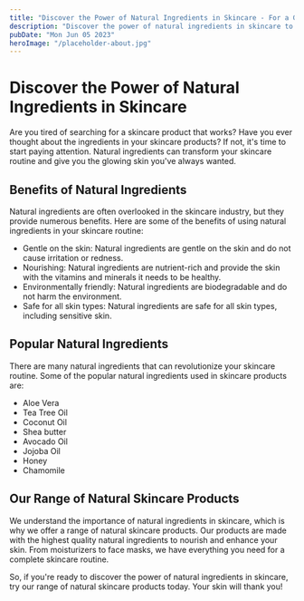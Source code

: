 ```yaml
---
title: "Discover the Power of Natural Ingredients in Skincare - For a Glowing Skin | Natural Skincare Products"
description: "Discover the power of natural ingredients in skincare to get a glowing skin. Explore our range of natural skincare products"
pubDate: "Mon Jun 05 2023"
heroImage: "/placeholder-about.jpg"
---
```


# Discover the Power of Natural Ingredients in Skincare

Are you tired of searching for a skincare product that works? Have you ever thought about the ingredients in your skincare products? If not, it&#39;s time to start paying attention. Natural ingredients can transform your skincare routine and give you the glowing skin you&#39;ve always wanted.

## Benefits of Natural Ingredients

Natural ingredients are often overlooked in the skincare industry, but they provide numerous benefits. Here are some of the benefits of using natural ingredients in your skincare routine:

- Gentle on the skin: Natural ingredients are gentle on the skin and do not cause irritation or redness.
- Nourishing: Natural ingredients are nutrient-rich and provide the skin with the vitamins and minerals it needs to be healthy.
- Environmentally friendly: Natural ingredients are biodegradable and do not harm the environment.
- Safe for all skin types: Natural ingredients are safe for all skin types, including sensitive skin.

## Popular Natural Ingredients

There are many natural ingredients that can revolutionize your skincare routine. Some of the popular natural ingredients used in skincare products are:

- Aloe Vera
- Tea Tree Oil
- Coconut Oil
- Shea butter
- Avocado Oil
- Jojoba Oil
- Honey
- Chamomile

## Our Range of Natural Skincare Products

We understand the importance of natural ingredients in skincare, which is why we offer a range of natural skincare products. Our products are made with the highest quality natural ingredients to nourish and enhance your skin. From moisturizers to face masks, we have everything you need for a complete skincare routine.

So, if you&#39;re ready to discover the power of natural ingredients in skincare, try our range of natural skincare products today. Your skin will thank you!